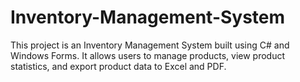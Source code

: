 # Inventory-Management-System
 This project is an Inventory Management System built using C# and Windows Forms. It allows users to manage products, view product statistics, and export product data to Excel and PDF.
